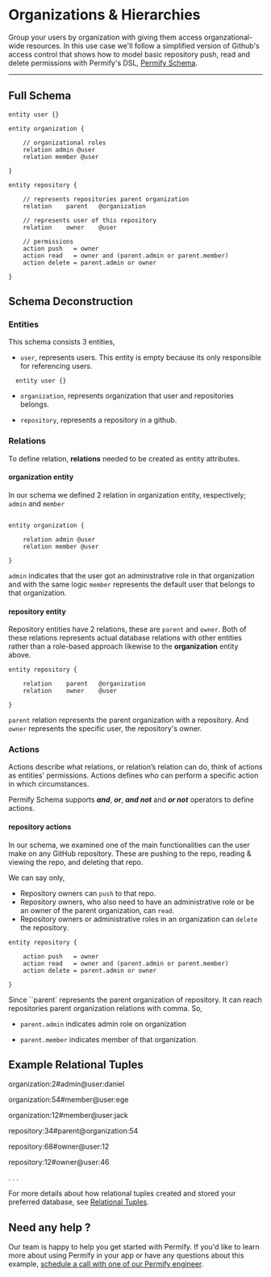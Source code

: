 

# Organizations & Hierarchies

Group your users by organization with giving them access organzational-wide resources. In this use case we'll follow a simplified version of Github's access control that shows how to model basic repository push, read and delete permissions with Permify's DSL, [Permify Schema].

[Permify Schema]: ../getting-started/modeling

-------

## Full Schema

```perm
entity user {} 

entity organization {

    // organizational roles
    relation admin @user    
    relation member @user    

} 

entity repository {

    // represents repositories parent organization
    relation    parent   @organization 

    // represents user of this repository
    relation    owner    @user           

    // permissions
    action push   = owner
    action read   = owner and (parent.admin or parent.member)
    action delete = parent.admin or owner

} 
```

## Schema Deconstruction

### Entities

This schema consists 3 entities, 

- `user`, represents users. This entity is empty because its only responsible for referencing users.

```perm
  entity user {}
```

- `organization`, represents organization that user and repositories belongs. 

- `repository`, represents a repository in a github.

### Relations

To define relation, **relations** needed to be created as entity attributes.

#### organization entity

In our schema we defined 2 relation in organization entity, respectively; ``admin`` and ``member`` 

```perm

entity organization {

    relation admin @user    
    relation member @user    

} 

```

``admin`` indicates that the user got an administrative role in that organization and with the same logic ``member`` represents the default user that belongs to that organization.

#### repository entity

Repository entities have 2 relations, these are ``parent`` and ``owner``. Both of these relations represents actual database relations with other entities rather than a role-based approach likewise to the **organization** entity above.

```perm
entity repository {

    relation    parent   @organization 
    relation    owner    @user           

} 
```

``parent`` relation represents the parent organization with a repository. And ``owner`` represents the specific user, the repository's owner.

### Actions

Actions describe what relations, or relation’s relation can do, think of actions as entities' permissions. Actions defines who can perform a specific action in which circumstances.

Permify Schema supports ***and***, ***or***, ***and not*** and ***or not*** operators to define actions. 

#### repository actions

In our schema, we examined one of the main functionalities can the user make on any GitHub repository. These are pushing to the repo, reading & viewing the repo, and deleting that repo. 

We can say only,

- Repository owners can  ``push`` to that repo.
- Repository owners, who also need to have an administrative role or be an owner of the parent organization, can ``read``.
- Repository owners or administrative roles in an organization can ``delete`` the repository.

```
entity repository {

    action push   = owner
    action read   = owner and (parent.admin or parent.member)
    action delete = parent.admin or owner

} 
```

Since ``parent` represents the parent organization of repository. It can reach repositories parent organization relations with comma. So, 

- ``parent.admin``
indicates admin role on organization

- ``parent.member`` 
indicates member of that organization.

## Example Relational Tuples 

organization:2#admin@user:daniel

organization:54#member@user:ege

organization:12#member@user:jack

repository:34#parent@organization:54 

repository:68#owner@user:12

repository:12#owner@user:46


.
.
.

For more details about how relational tuples created and stored your preferred database, see [Relational Tuples].

[Relational Tuples]: ../getting-started/sync-data.md

## Need any help ?

Our team is happy to help you get started with Permify. If you'd like to learn more about using Permify in your app or have any questions about this example, [schedule a call with one of our Permify engineer](https://meetings-eu1.hubspot.com/ege-aytin/call-with-an-expert).
